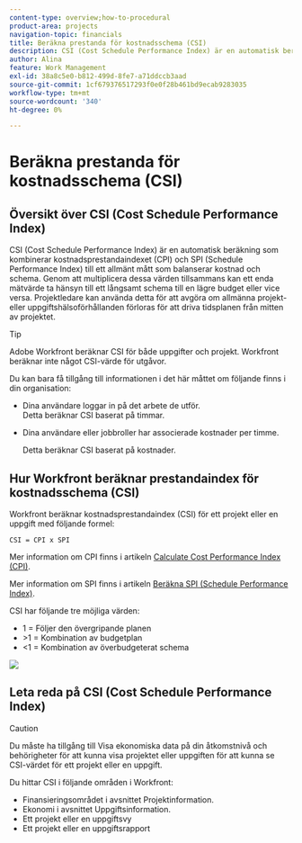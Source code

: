 ```yaml
---
content-type: overview;how-to-procedural
product-area: projects
navigation-topic: financials
title: Beräkna prestanda för kostnadsschema (CSI)
description: CSI (Cost Schedule Performance Index) är en automatisk beräkning som kombinerar kostnadsprestandaindexet (CPI) och SPI (Schedule Performance Index) till ett allmänt mått som balanserar kostnad och schema.
author: Alina
feature: Work Management
exl-id: 38a8c5e0-b812-499d-8fe7-a71ddccb3aad
source-git-commit: 1cf679376517293f0e0f28b461bd9ecab9283035
workflow-type: tm+mt
source-wordcount: '340'
ht-degree: 0%

---
```


# Beräkna prestanda för kostnadsschema (CSI)

<!--
<p data-mc-conditions="QuicksilverOrClassic.Draft mode">(NOTE: Linked to the product. Do not change link.) </p>
-->

## Översikt över CSI (Cost Schedule Performance Index)

CSI (Cost Schedule Performance Index) är en automatisk beräkning som kombinerar kostnadsprestandaindexet (CPI) och SPI (Schedule Performance Index) till ett allmänt mått som balanserar kostnad och schema. Genom att multiplicera dessa värden tillsammans kan ett enda mätvärde ta hänsyn till ett långsamt schema till en lägre budget eller vice versa. Projektledare kan använda detta för att avgöra om allmänna projekt- eller uppgiftshälsoförhållanden förloras för att driva tidsplanen från mitten av projektet.

>[!TIP]
>
>Adobe Workfront beräknar CSI för både uppgifter och projekt. Workfront beräknar inte något CSI-värde för utgåvor.

Du kan bara få tillgång till informationen i det här måttet om följande finns i din organisation:

* Dina användare loggar in på det arbete de utför.\
  Detta beräknar CSI baserat på timmar.
* Dina användare eller jobbroller har associerade kostnader per timme. 

  Detta beräknar CSI baserat på kostnader.

## Hur Workfront beräknar prestandaindex för kostnadsschema (CSI)

Workfront beräknar kostnadsprestandaindex (CSI) för ett projekt eller en uppgift med följande formel:

`CSI = CPI x SPI`

Mer information om CPI finns i artikeln [Calculate Cost Performance Index (CPI)](../../../manage-work/projects/project-finances/calculate-cpi.md).

Mer information om SPI finns i artikeln [Beräkna SPI (Schedule Performance Index)](../../../manage-work/projects/project-finances/calculate-spi.md).

CSI har följande tre möjliga värden:

* 1 = Följer den övergripande planen
* \>1 = Kombination av budgetplan
* &lt;1 = Kombination av överbudgeterat schema

![](assets/csi-highlighted.png)

## Leta reda på CSI (Cost Schedule Performance Index)

>[!CAUTION]
>
>Du måste ha tillgång till Visa ekonomiska data på din åtkomstnivå och behörigheter för att kunna visa projektet eller uppgiften för att kunna se CSI-värdet för ett projekt eller en uppgift.

Du hittar CSI i följande områden i Workfront:

* Finansieringsområdet i avsnittet Projektinformation.
* Ekonomi i avsnittet Uppgiftsinformation.
* Ett projekt eller en uppgiftsvy
* Ett projekt eller en uppgiftsrapport
